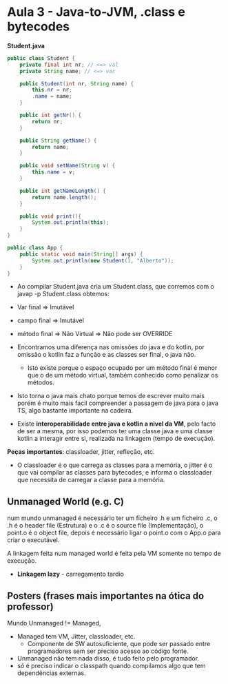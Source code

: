# Aula 3 - Java-to-JVM, .class e bytecodes

**Student.java**
```java
public class Student {
    private final int nr; // <=> val
    private String name; // <=> var

    public Student(int nr, String name) {
        this.nr = nr;
        .name = name;
    }

    public int getNr() {
        return nr;
    }

    public String getName() {
        return name;
    }

    public void setName(String v) {
        this.name = v;
    }

    public int getNameLength() {
        return name.length();
    }

    public void print(){
        System.out.println(this);
    }
}
```

```java
public class App {
    public static void main(String[] args) {
        System.out.println(new Student(1, "Alberto"));
    }
}
```

* Ao compilar Student.java cria um Student.class, que corremos com o javap -p Student.class obtemos:
 
* Var final => Imutável
* campo final => Imutável
* método final => Não Virtual => Não pode ser OVERRIDE

* Encontramos uma diferença nas omissões do java e do kotlin, por omissão o kotlin faz a função e as classes ser final, o java não.
  * Isto existe porque o espaço ocupado por um método final é menor que o de um método virtual, também conhecido como penalizar os métodos.

* Isto torna o java mais chato porque temos de escrever muito mais porém é muito mais facil compreender a passagem de java para o java TS, algo bastante importante na cadeira.
* Existe **interoperabilidade entre java e kotlin a nivel da VM**, pelo facto de ser a mesma, por isso podemos ter uma classe java e uma classe kotlin a interagir entre si, realizada na linkagem (tempo de execução).

**Peças importantes**: classloader, jitter, refleção, etc.

* O classloader é o que carrega as classes para a memória, o jitter é o que vai compilar as classes para bytecodes, e informa o classloader que necessita de carregar a classe para a memória.

## Unmanaged World (e.g. C)

num mundo unmanaged é necessário ter um ficheiro .h e um ficheiro .c, o .h é o header file (Estrutura) e o .c é o source file (Implementação), o point.o é o object file, depois é necessário ligar o point.o com o App.o para criar o executável.

A linkagem feita num managed world é feita pela VM somente no tempo de execução.

* **Linkagem lazy** - carregamento tardio 


## Posters (frases mais importantes na ótica do professor)

Mundo Unmanaged != Managed, 
* Managed tem VM, Jitter, classloader, etc.
  * Componente de SW autosuficiente, que pode ser passado entre programadores sem ser preciso acesso ao código fonte. 
* Unmanaged não tem nada disso, é tudo feito pelo programador.
* só é preciso indicar o classpath quando compilamos algo que tem dependências externas.